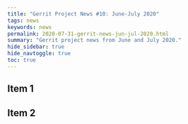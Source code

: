 ```yaml
---
title: "Gerrit Project News #10: June-July 2020"
tags: news
keywords: news
permalink: 2020-07-31-gerrit-news-jun-jul-2020.html
summary: "Gerrit project news from June and July 2020."
hide_sidebar: true
hide_navtoggle: true
toc: true
---
```


## Item 1

## Item 2

